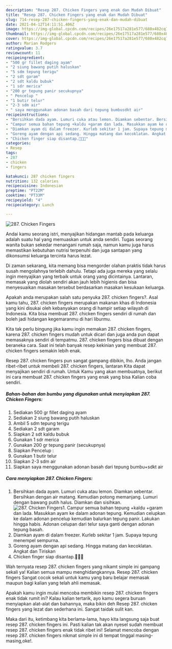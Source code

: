 ```yaml
---
description: "Resep 287. Chicken Fingers yang enak dan Mudah Dibuat"
title: "Resep 287. Chicken Fingers yang enak dan Mudah Dibuat"
slug: 714-resep-287-chicken-fingers-yang-enak-dan-mudah-dibuat
date: 2021-04-12T14:11:51.406Z
image: https://img-global.cpcdn.com/recipes/26e17517a281e577/680x482cq70/287-chicken-fingers-foto-resep-utama.jpg
thumbnail: https://img-global.cpcdn.com/recipes/26e17517a281e577/680x482cq70/287-chicken-fingers-foto-resep-utama.jpg
cover: https://img-global.cpcdn.com/recipes/26e17517a281e577/680x482cq70/287-chicken-fingers-foto-resep-utama.jpg
author: Marian Rodgers
ratingvalue: 3.7
reviewcount: 11
recipeingredient:
- "500 gr fillet daging ayam"
- "2 siung bawang putih haluskan"
- "5 sdm tepung terigu"
- "2 sdt garam"
- "2 sdt kaldu bubuk"
- "1 sdr merica"
- "200 gr tepung panir secukupnya"
- " Pencelup "
- "1 butir telur"
- "2-3 sdm air"
- " saya menggunakan adonan basah dari tepung bumbusdkt air"
recipeinstructions:
- "Bersihkan dada ayam. Lumuri cuka atau lemon. Diamkan sebentar. Bersihkan dengan air matang. Kemudian potong memanjang. Lumuri dengan bawang putih halus. Diamkan dan sisihkan."
- "Campur semua bahan tepung +kaldu +garam dan lada. Masukkan ayam ke dalam adonan tepung. Kemudian celupkan ke dalam adonan pencelup kemudian balurkan tepung panir. Lakukan hingga habis. Adonan celupan dari telur saya ganti dengan adonan tepung basah."
- "Diamkan ayam di dalam freezer. Kurleb sekitar 1 jam. Supaya tepung menempel sempurna."
- "Goreng ayam dengan api sedang. Hingga matang dan kecoklatan. Angkat dan Tiriskan"
- "Chicken finger siap disantap.🥰🥰🥰"
categories:
- Resep
tags:
- 287
- chicken
- fingers

katakunci: 287 chicken fingers 
nutrition: 132 calories
recipecuisine: Indonesian
preptime: "PT22M"
cooktime: "PT33M"
recipeyield: "4"
recipecategory: Lunch

---
```



![287. Chicken Fingers](https://img-global.cpcdn.com/recipes/26e17517a281e577/680x482cq70/287-chicken-fingers-foto-resep-utama.jpg)

Andai kamu seorang istri, menyajikan hidangan mantab pada keluarga adalah suatu hal yang memuaskan untuk anda sendiri. Tugas seorang  wanita bukan sekedar menangani rumah saja, namun kamu juga harus memastikan kebutuhan nutrisi terpenuhi dan juga santapan yang dikonsumsi keluarga tercinta harus lezat.

Di zaman  sekarang, kita memang bisa mengorder olahan praktis tidak harus susah mengolahnya terlebih dahulu. Tetapi ada juga mereka yang selalu ingin menyajikan yang terbaik untuk orang yang dicintainya. Lantaran, memasak yang diolah sendiri akan jauh lebih higienis dan bisa menyesuaikan masakan tersebut berdasarkan masakan kesukaan keluarga. 



Apakah anda merupakan salah satu penyuka 287. chicken fingers?. Asal kamu tahu, 287. chicken fingers merupakan makanan khas di Indonesia yang kini disukai oleh kebanyakan orang di hampir setiap wilayah di Indonesia. Kita bisa membuat 287. chicken fingers sendiri di rumah dan boleh jadi hidangan kegemaranmu di hari liburmu.

Kita tak perlu bingung jika kamu ingin memakan 287. chicken fingers, karena 287. chicken fingers mudah untuk dicari dan juga anda pun dapat memasaknya sendiri di tempatmu. 287. chicken fingers bisa dibuat dengan beraneka cara. Saat ini telah banyak resep kekinian yang membuat 287. chicken fingers semakin lebih enak.

Resep 287. chicken fingers pun sangat gampang dibikin, lho. Anda jangan ribet-ribet untuk membeli 287. chicken fingers, lantaran Kita dapat menyajikan sendiri di rumah. Untuk Kamu yang akan membuatnya, berikut ini cara membuat 287. chicken fingers yang enak yang bisa Kalian coba sendiri.

<!--inarticleads1-->

##### Bahan-bahan dan bumbu yang digunakan untuk menyiapkan 287. Chicken Fingers:

1. Sediakan 500 gr fillet daging ayam
1. Sediakan 2 siung bawang putih haluskan
1. Ambil 5 sdm tepung terigu
1. Sediakan 2 sdt garam
1. Siapkan 2 sdt kaldu bubuk
1. Gunakan 1 sdr merica
1. Gunakan 200 gr tepung panir (secukupnya)
1. Siapkan  Pencelup :
1. Gunakan 1 butir telur
1. Siapkan 2-3 sdm air
1. Siapkan  saya menggunakan adonan basah dari tepung bumbu+sdkt air




<!--inarticleads2-->

##### Cara menyiapkan 287. Chicken Fingers:

1. Bersihkan dada ayam. Lumuri cuka atau lemon. Diamkan sebentar. Bersihkan dengan air matang. Kemudian potong memanjang. Lumuri dengan bawang putih halus. Diamkan dan sisihkan.
<img src="https://img-global.cpcdn.com/steps/06c3c950d0b09e33/160x128cq70/287-chicken-fingers-langkah-memasak-1-foto.jpg" alt="287. Chicken Fingers">1. Campur semua bahan tepung +kaldu +garam dan lada. Masukkan ayam ke dalam adonan tepung. Kemudian celupkan ke dalam adonan pencelup kemudian balurkan tepung panir. Lakukan hingga habis. Adonan celupan dari telur saya ganti dengan adonan tepung basah.
1. Diamkan ayam di dalam freezer. Kurleb sekitar 1 jam. Supaya tepung menempel sempurna.
1. Goreng ayam dengan api sedang. Hingga matang dan kecoklatan. Angkat dan Tiriskan
1. Chicken finger siap disantap.🥰🥰🥰




Wah ternyata resep 287. chicken fingers yang nikamt simple ini gampang sekali ya! Kalian semua mampu menghidangkannya. Resep 287. chicken fingers Sangat cocok sekali untuk kamu yang baru belajar memasak maupun bagi kalian yang telah ahli memasak.

Apakah kamu ingin mulai mencoba membikin resep 287. chicken fingers enak tidak rumit ini? Kalau kalian tertarik, ayo kamu segera buruan menyiapkan alat-alat dan bahannya, maka bikin deh Resep 287. chicken fingers yang lezat dan sederhana ini. Sangat taidak sulit kan. 

Maka dari itu, ketimbang kita berlama-lama, hayo kita langsung saja buat resep 287. chicken fingers ini. Pasti kalian tak akan nyesel sudah membuat resep 287. chicken fingers enak tidak ribet ini! Selamat mencoba dengan resep 287. chicken fingers nikmat simple ini di tempat tinggal masing-masing,oke!.

